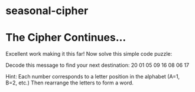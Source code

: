 # seasonal-cipher

# The Cipher Continues...

Excellent work making it this far! Now solve this simple code puzzle:

Decode this message to find your next destination:
20 01 05 09 16 08 06 17

Hint: Each number corresponds to a letter position in the alphabet (A=1, B=2, etc.)
Then rearrange the letters to form a word.
